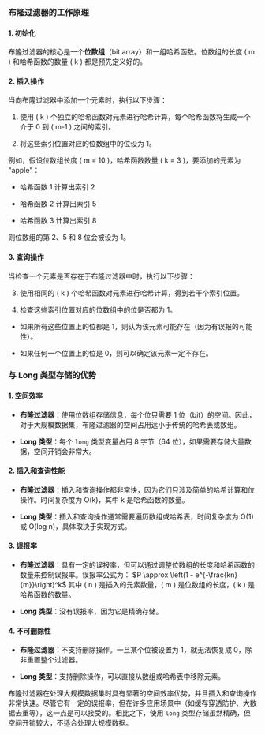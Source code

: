 ### 布隆过滤器的工作原理

#### 1. 初始化

布隆过滤器的核心是一个**位数组**（bit array）和一组哈希函数。位数组的长度 ( m ) 和哈希函数的数量 ( k ) 都是预先定义好的。

#### 2. 插入操作

当向布隆过滤器中添加一个元素时，执行以下步骤：

1. 使用 ( k ) 个独立的哈希函数对元素进行哈希计算，每个哈希函数将生成一个介于 0 到 ( m-1 ) 之间的索引。
    
2. 将这些索引位置对应的位数组中的位设为 1。
    

例如，假设位数组长度 ( m = 10 )，哈希函数数量 ( k = 3 )，要添加的元素为 "apple"：

- 哈希函数 1 计算出索引 2
    
- 哈希函数 2 计算出索引 5
    
- 哈希函数 3 计算出索引 8
    

则位数组的第 2、5 和 8 位会被设为 1。

#### 3. 查询操作

当检查一个元素是否存在于布隆过滤器中时，执行以下步骤：

3. 使用相同的 ( k ) 个哈希函数对元素进行哈希计算，得到若干个索引位置。
    
4. 检查这些索引位置对应的位数组中的位是否都为 1。
    

- 如果所有这些位置上的位都是 1，则认为该元素可能存在（因为有误报的可能性）。
    
- 如果任何一个位置上的位是 0，则可以确定该元素一定不存在。
    

### 与 Long 类型存储的优势

#### 1. 空间效率

- **布隆过滤器**：使用位数组存储信息，每个位只需要 1 位（bit）的空间。因此，对于大规模数据集，布隆过滤器的空间占用远小于传统的哈希表或数组。
    
- **Long 类型**：每个 `long` 类型变量占用 8 字节（64 位），如果需要存储大量数据，空间开销会非常大。
    

#### 2. 插入和查询性能

- **布隆过滤器**：插入和查询操作都非常快，因为它们只涉及简单的哈希计算和位操作。时间复杂度为 O(k)，其中 k 是哈希函数的数量。
    
- **Long 类型**：插入和查询操作通常需要遍历数组或哈希表，时间复杂度为 O(1) 或 O(log n)，具体取决于实现方式。
    

#### 3. 误报率

- **布隆过滤器**：具有一定的误报率，但可以通过调整位数组的长度和哈希函数的数量来控制误报率。误报率公式为： $P \approx \left(1 - e^{-\frac{kn}{m}}\right)^k$ 其中 ( n ) 是插入的元素数量，( m ) 是位数组的长度，( k ) 是哈希函数的数量。
    
- **Long 类型**：没有误报率，因为它是精确存储。
    

#### 4. 不可删除性

- **布隆过滤器**：不支持删除操作。一旦某个位被设置为 1，就无法恢复成 0，除非重置整个过滤器。
    
- **Long 类型**：支持删除操作，可以直接从数组或哈希表中移除元素。
    

布隆过滤器在处理大规模数据集时具有显著的空间效率优势，并且插入和查询操作非常快速。尽管它有一定的误报率，但在许多应用场景中（如缓存穿透防护、大数据去重等），这一点是可以接受的。相比之下，使用 `long` 类型存储虽然精确，但空间开销较大，不适合处理大规模数据。